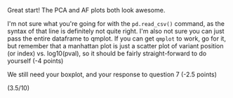 Great start! The PCA and AF plots both look awesome.

I'm not sure what you're going for with the `pd.read_csv()` command, as the syntax of that line is definitely not quite right. I'm also not sure you can just pass the entire dataframe to qmplot. If you can get `qmplot` to work, go for it, but remember that a manhattan plot is just a scatter plot of variant position (or index) vs. log10(pval), so it should be fairly straight-forward to do yourself (-4 points)

We still need your boxplot, and your response to question 7 (-2.5 points)

(3.5/10)
